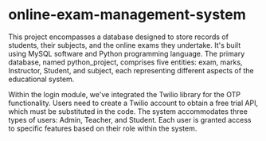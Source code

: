 # online-exam-management-system



This project encompasses a database designed to store records of students, their subjects, and the online exams they undertake. It's built using MySQL software and Python programming language. The primary database, named python_project, comprises five entities: exam, marks, Instructor, Student, and subject, each representing different aspects of the educational system.

Within the login module, we've integrated the Twilio library for the OTP functionality. Users need to create a Twilio account to obtain a free trial API, which must be substituted in the code. The system accommodates three types of users: Admin, Teacher, and Student. Each user is granted access to specific features based on their role within the system.
